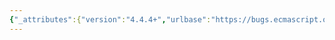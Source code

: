 ```yaml
---
{"_attributes":{"version":"4.4.4+","urlbase":"https://bugs.ecmascript.org/","maintainer":"dherman@mozilla.com"},"bug":{"bug_id":3431,"creation_ts":"2014-12-10 00:09:00 -0800","short_desc":"Typo in 6.1.7","delta_ts":"2015-02-02 18:38:47 -0800","product":"Draft for 6th Edition","component":"editorial issue","version":"Rev 28: October 14, 2014 Draft","rep_platform":"All","op_sys":"All","bug_status":"RESOLVED","resolution":"FIXED","priority":"Normal","bug_severity":"minor","everconfirmed":true,"reporter":{"uid":"mathias","name":"Mathias Bynens"},"assigned_to":{"uid":"allen","name":"Allen Wirfs-Brock"},"long_desc":[{"commentid":10978,"comment_count":0,"who":{"uid":"mathias","name":"Mathias Bynens"},"bug_when":"2014-12-10 00:09:55 -0800","thetext":"s/Each own properties of an object/Each own property of an object/"},{"commentid":11535,"comment_count":1,"who":{"uid":"allen","name":"Allen Wirfs-Brock"},"bug_when":"2015-01-17 13:18:55 -0800","thetext":"fixed in rev32 editor's draft"},{"commentid":11913,"comment_count":2,"who":{"uid":"allen","name":"Allen Wirfs-Brock"},"bug_when":"2015-02-02 18:38:47 -0800","thetext":"fixed in rev32 draft"}]}}
---
```


